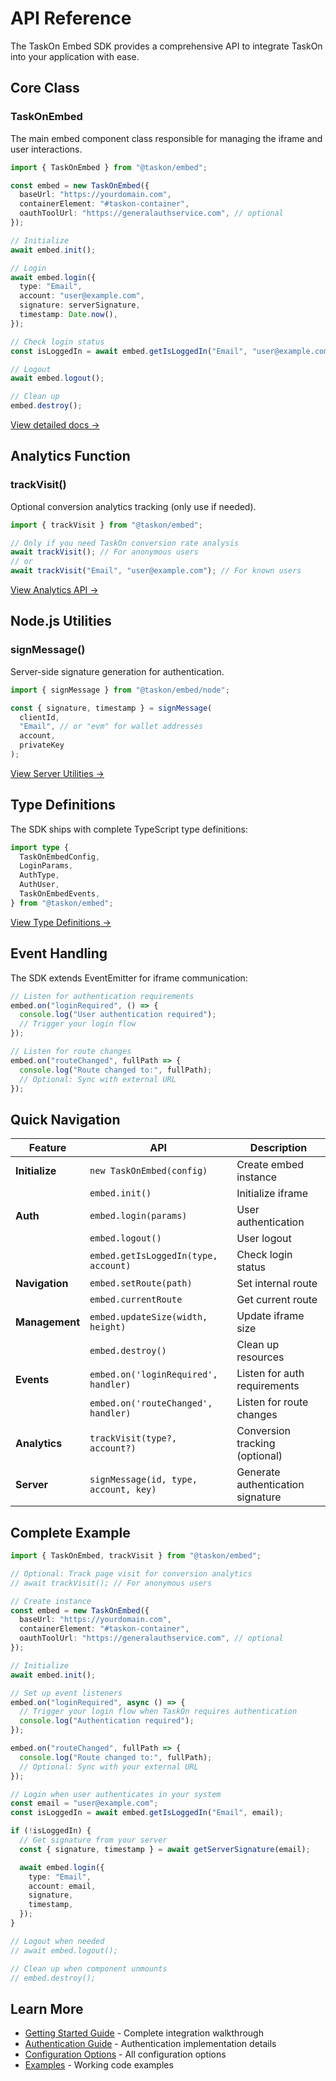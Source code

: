 # API Reference

The TaskOn Embed SDK provides a comprehensive API to integrate TaskOn into your application with ease.

## Core Class

### TaskOnEmbed

The main embed component class responsible for managing the iframe and user interactions.

```typescript
import { TaskOnEmbed } from "@taskon/embed";

const embed = new TaskOnEmbed({
  baseUrl: "https://yourdomain.com",
  containerElement: "#taskon-container",
  oauthToolUrl: "https://generalauthservice.com", // optional
});

// Initialize
await embed.init();

// Login
await embed.login({
  type: "Email",
  account: "user@example.com",
  signature: serverSignature,
  timestamp: Date.now(),
});

// Check login status
const isLoggedIn = await embed.getIsLoggedIn("Email", "user@example.com");

// Logout
await embed.logout();

// Clean up
embed.destroy();
```

[View detailed docs →](/api/taskon-embed)

## Analytics Function

### trackVisit()

Optional conversion analytics tracking (only use if needed).

```typescript
import { trackVisit } from "@taskon/embed";

// Only if you need TaskOn conversion rate analysis
await trackVisit(); // For anonymous users
// or
await trackVisit("Email", "user@example.com"); // For known users
```

[View Analytics API →](/api/analytics)

## Node.js Utilities

### signMessage()

Server-side signature generation for authentication.

```typescript
import { signMessage } from "@taskon/embed/node";

const { signature, timestamp } = signMessage(
  clientId,
  "Email", // or "evm" for wallet addresses
  account,
  privateKey
);
```

[View Server Utilities →](/api/utils)

## Type Definitions

The SDK ships with complete TypeScript type definitions:

```typescript
import type {
  TaskOnEmbedConfig,
  LoginParams,
  AuthType,
  AuthUser,
  TaskOnEmbedEvents,
} from "@taskon/embed";
```

[View Type Definitions →](/api/types)

## Event Handling

The SDK extends EventEmitter for iframe communication:

```typescript
// Listen for authentication requirements
embed.on("loginRequired", () => {
  console.log("User authentication required");
  // Trigger your login flow
});

// Listen for route changes
embed.on("routeChanged", fullPath => {
  console.log("Route changed to:", fullPath);
  // Optional: Sync with external URL
});
```

## Quick Navigation

| Feature        | API                                   | Description                       |
| -------------- | ------------------------------------- | --------------------------------- |
| **Initialize** | `new TaskOnEmbed(config)`             | Create embed instance             |
|                | `embed.init()`                        | Initialize iframe                 |
| **Auth**       | `embed.login(params)`                 | User authentication               |
|                | `embed.logout()`                      | User logout                       |
|                | `embed.getIsLoggedIn(type, account)`  | Check login status                |
| **Navigation** | `embed.setRoute(path)`                | Set internal route                |
|                | `embed.currentRoute`                  | Get current route                 |
| **Management** | `embed.updateSize(width, height)`     | Update iframe size                |
|                | `embed.destroy()`                     | Clean up resources                |
| **Events**     | `embed.on('loginRequired', handler)`  | Listen for auth requirements      |
|                | `embed.on('routeChanged', handler)`   | Listen for route changes          |
| **Analytics**  | `trackVisit(type?, account?)`         | Conversion tracking (optional)    |
| **Server**     | `signMessage(id, type, account, key)` | Generate authentication signature |

## Complete Example

```typescript
import { TaskOnEmbed, trackVisit } from "@taskon/embed";

// Optional: Track page visit for conversion analytics
// await trackVisit(); // For anonymous users

// Create instance
const embed = new TaskOnEmbed({
  baseUrl: "https://yourdomain.com",
  containerElement: "#taskon-container",
  oauthToolUrl: "https://generalauthservice.com", // optional
});

// Initialize
await embed.init();

// Set up event listeners
embed.on("loginRequired", async () => {
  // Trigger your login flow when TaskOn requires authentication
  console.log("Authentication required");
});

embed.on("routeChanged", fullPath => {
  console.log("Route changed to:", fullPath);
  // Optional: Sync with your external URL
});

// Login when user authenticates in your system
const email = "user@example.com";
const isLoggedIn = await embed.getIsLoggedIn("Email", email);

if (!isLoggedIn) {
  // Get signature from your server
  const { signature, timestamp } = await getServerSignature(email);

  await embed.login({
    type: "Email",
    account: email,
    signature,
    timestamp,
  });
}

// Logout when needed
// await embed.logout();

// Clean up when component unmounts
// embed.destroy();
```

## Learn More

- [Getting Started Guide](/guide/getting-started) - Complete integration walkthrough
- [Authentication Guide](/guide/authentication) - Authentication implementation details
- [Configuration Options](/guide/configuration) - All configuration options
- [Examples](/examples/) - Working code examples

